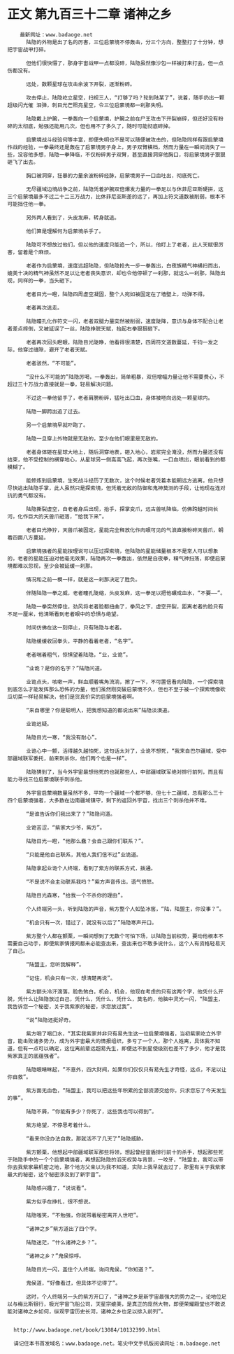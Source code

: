 # 正文 第九百三十二章 诸神之乡
        最新网址：www.badaoge.net
          陆隐的外物是出了名的厉害，三位启蒙境不停轰击，分三个方向，整整打了十分钟，想把宇宙战甲打碎。
      
          但他们很快懵了，那身宇宙战甲一点都没碎，陆隐虽然像沙包一样被打来打去，但一点伤都没有。
      
          远处，数颗星球在攻击余波下开裂，逐渐粉碎。
      
          攻击停止，陆隐屹立星空，扫视三人，“打够了吗？轮到陆某了”，说着，随手扔出一颗超级闪光催 泪弹，刺目光芒照亮星空，令三位启蒙境都一刹那失明。
      
          陆隐戴上护腕，一拳轰向一个启蒙境，护腕之前在尸王攻击下开裂崩碎，但还好没有粉碎的太彻底，勉强还能用几次，但也用不了多久了，随时可能彻底碎掉。
      
          启蒙境战斗经验何等丰富，即便失明也不是可以随便被攻击的，但陆隐同样有跟启蒙境作战的经验，一拳最终还是轰在了启蒙境男子身上，男子双臂横档，然而力量在一瞬间消失了一些，没容他多想，陆隐一拳降临，不仅粉碎男子双臂，甚至直接洞穿他胸口，将启蒙境男子狠狠砸飞了出去。
      
          胸口被洞穿，狂暴的力量余波粉碎经脉，启蒙境男子一口血吐出，彻底死亡。
      
          无尽疆域边境战争之前，陆隐凭着护腕双倍爆发力量的一拳足以与休菲尼亚斯硬拼，这三个启蒙境最多不过二十二三万战力，比休菲尼亚斯差的远了，再加上符文道数被削弱，根本不可能挡住他一拳。
      
          另外两人看到了，头皮发麻，转身就逃。
      
          他们算是理解何为启蒙境杀手了。
      
          陆隐可不想放过他们，但以他的速度只能追一个，所以，他盯上了老者，此人天赋很厉害，留着是个麻烦。
      
          老者作为启蒙境，速度远超陆隐，但陆隐抢先一步一拳轰出，白夜族精气神横扫而出，媲美十决的精气神虽然不足以让老者丧失意识，却也令他停顿了一刹那，就这么一刹那，陆隐出现，同样的一拳，当头砸下。
      
          老者目光一瞪，陆隐四周虚空凝固，整个人宛如被固定在了墙壁上，动弹不得。
      
          老者再次逃走。
      
          陆隐瞳孔化作符文一闪，老者双腿力量突然被削弱，速度陡降，意识与身体不配合让老者差点摔倒，又被延误了一丝，陆隐挣脱天赋，抬起右拳狠狠砸下。
      
          老者再次回头瞪眼，陆隐目光陡睁，他看得很清楚，四周符文道数蔓延，千钧一发之际，他穿过缝隙，避开了老者天赋。
      
          老者骇然，“不可能”。
      
          “没什么不可能的”陆隐厉喝，一拳轰出，简单粗暴，双倍增幅力量让他不需要费心，不超过三十万战力直接就是一拳，轻易解决问题。
      
          不过这一拳他留手了，老者肩膀粉碎，猛吐出口血，身体被咂向远处一颗星球内。
      
          陆隐一脚跨出追了过去。
      
          另一个启蒙境早就吓跑了。
      
          陆隐一旦穿上外物就是无敌的，至少在他们眼里是无敌的。
      
          老者身体砸在星球大地上，随后洞穿地表，砸入地心，岩浆完全淹没，然而力量还没有结束，他不受控制的横穿地心，从星球另一侧高高飞起，再次张嘴，一口血喷出，眼前看到的都模糊了。
      
          能修炼到启蒙境，生死战斗经历了无数次，这个时候老者凭着本能朝远方逃离，他只想尽快逃出陆隐手掌，此人虽然只是探索境，但凭着无敌的防御和鬼神莫测的手段，让他现在连对抗的勇气都没有。
      
          陆隐撕裂虚空，自老者身后出现，抬手，探掌变爪，远古兽吼降临，仿佛跨越时间长河，化作巨大的天兽爪砸落，“给我下来”。
      
          老者目光狰狞，天兽爪被固定，星能完全释放化作肉眼可见的气浪直接粉碎天兽爪，朝着四面八方蔓延。
      
          启蒙境强者的星能按理说可以压过探索境，但陆隐的星能储量根本不是常人可以想象的，老者的星能压迫对他毫无效果，陆隐再次一拳轰出，依然是白夜拳，精气神扫荡，即便启蒙境都难以忽视，至少会被延缓一刹那。
      
          情况和之前一模一样，就是这一刹那决定了胜负。
      
          伴随陆隐一拳之威，老者瞳孔陡缩，头皮发麻，这一拳足以把他碾成血水，“不要——”。
      
          陆隐一拳突然停住，劲风将老者脸都扭曲了，拳风之下，虚空开裂，距离老者的脸只有不足一厘米，他清晰看到老者眼中的恐惧与绝望。
      
          时间仿佛在这一刻停止，只有陆隐与老者。
      
          陆隐缓缓收回拳头，平静的看着老者，“名字”。
      
          老者喘着粗气，惊惧望着陆隐，“业，业诡”。
      
          “业诡？是你的名字？”陆隐问道。
      
          业诡点头，咳嗽一声，鲜血顺着嘴角流淌，擦了一下，不可置信看向陆隐，一个探索境到底怎么才能发挥那么恐怖的力量，他们虽然刚突破启蒙境不久，但也不至于被一个探索境像砍瓜切菜一样轻易解决，他们是货真价实的启蒙境强者啊。
      
          “来自哪里？你是聪明人，把我想知道的都说出来”陆隐淡漠道。
      
          业诡迟疑。
      
          陆隐目光一寒，“我没有耐心”。
      
          业诡心中一颤，活得越久越怕死，这句话太对了，业诡不想死，“我来自巴尔疆域，受中部疆域联军委托，前来刺杀你，他们两个也是一样”。
      
          陆隐猜到了，当今外宇宙最想他死的也就那些人，中部疆域联军绝对排行前列，而且有能力寻找三位启蒙境联手刺杀他。
      
          外宇宙启蒙境数量虽然不多，平均一个疆域一个都不够，但七十二疆域，总有那么三十四个启蒙境强者，大多数在边南疆域镇守，剩下的返回外宇宙，找出三个刺杀他并不难。
      
          “是谁告诉你们我出来了？”陆隐问道。
      
          业诡苦涩，“紫家大少爷，紫方”。
      
          陆隐目光一瞪，“他那么蠢？会自己跟你们联系？”。
      
          “只能是他自己联系，其他人我们信不过”业诡道。
      
          陆隐拿起业诡个人终端，看到了紫方的联系方式，拨通。
      
          “不是说不会主动联系我吗？”紫方声音传出，语气愤怒。
      
          陆隐目光森寒，“给我一个不杀你的理由”。
      
          个人终端另一头，听到陆隐的声音，紫方整个人如坠冰窖，“陆，陆盟主，你没事？”。
      
          “机会只有一次，错过了，就没有以后了”陆隐寒声开口。
      
          紫方整个人都在颤栗，一瞬间想到了无数个可怕下场，以陆隐当前权势，要动他根本不需要自己动手，即便紫家情报网都未必能查出来，查出来也不敢多说什么，这个人有资格轻易灭了自己。
      
          “陆盟主，您听我解释”。
      
          “记住，机会只有一次，想清楚再说”。
      
          紫方额头冷汗滴落，脸色煞白，机会，机会，他现在考虑的只有这两个字，他凭什么开脱，凭什么让陆隐放过自己，凭什么，凭什么，凭什么，莫名的，他脑中灵光一闪，“陆盟主，我告诉您一个秘密，关于我紫家的秘密，求您放过我”。
      
          “说”陆隐还挺好奇。
      
          紫方咽了咽口水，“其实我紫家并非只有易先生这一位启蒙境强者，当初紫家屹立外宇宙，能击败诸多势力，成为外宇宙最大的情报组织，多亏了一个人，那个人姓离，具体我不知道，但有一点可以确定，这位离前辈远超易先生，即便达不到星使级别也差不了多少，他才是我紫家真正的底蕴强者”。
      
          陆隐眼睛眯起，“不意外，四大财阀，如果你们仅仅只有易先生才奇怪，这点，不足以让你自救”。
      
          紫方面无血色，“陆盟主，我可以把这些年积累的全部资源交给你，只求您忘了今天发生的事”。
      
          陆隐不屑，“你能有多少？你死了，这些我也可以得到”。
      
          紫方绝望，不停思考着什么。
      
          “看来你没办法自救，那就活不了几天了”陆隐威胁。
      
          紫方颤栗，他想起中部疆域联军那些将领，想起曾经宙盾排行前十的杀手，想起那些死于陆隐手中的一个个启蒙境强者，再想起陆隐的滔天权势与背景，一咬牙，“陆盟主，我可以带你去我紫家最机密之地，那个地方父亲以为我不知道，实际上我早就去过了，那里有关于我紫家最大的秘密，这个秘密涉及到了新宇宙”。
      
          陆隐感兴趣了，“说说看”。
      
          紫方似乎在挣扎，很不想说。
      
          陆隐嗤笑，“不勉强，你就带着秘密离开人世吧”。
      
          “诸神之乡”紫方道出了四个字。
      
          陆隐迷茫，“什么诸神之乡？”。
      
          “诸神之乡？”鬼侯惊呼。
      
          陆隐目光一闪，盖住个人终端，询问鬼侯，“你知道？”。
      
          鬼侯道，“好像看过，但具体不记得了”。
      
          这时，个人终端另一头的紫方开口了，“诸神之乡是新宇宙最强大的势力之一，论地位足以与梅比斯银行，极光宇宙飞船公司，天星宗媲美，是真正的庞然大物，即便荣耀殿堂也不敢说能对诸神之乡如何，纵观宇宙历史长河，诸神之乡也足以排入前列”。
      
      
      http://www.badaoge.net/book/13084/10132399.html
      
      请记住本书首发域名：www.badaoge.net。笔尖中文手机版阅读网址：m.badaoge.net